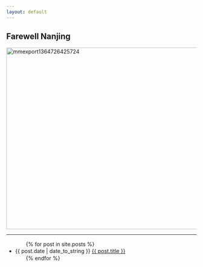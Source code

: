 ```yaml
---
layout: default
---
```

## Farewell Nanjing ##


<a href="http://www.flickr.com/photos/91888344@N04/8604981891/" title="Flickr �� rebornix �� mmexport1364726425724"><img src="http://farm9.staticflickr.com/8539/8604981891_de00a94328_z.jpg" width="640" height="480" alt="mmexport1364726425724"></a>

<hr>
<ul>
　　{% for post in site.posts %}
　　　　<li>{{ post.date | date_to_string }} <a href="{{ site.baseurl }}{{ post.url }}">{{ post.title }}</a></li>
　　{% endfor %}
</ul>
